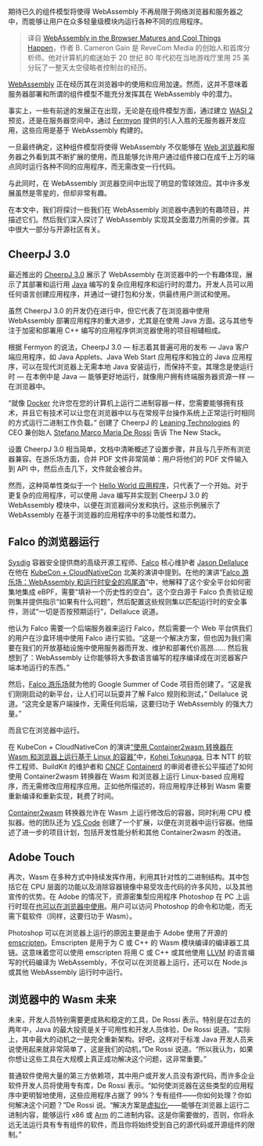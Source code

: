 <!--
title: 浏览器中的WebAssembly日趋成熟并涌现出许多很酷的事情
cover: https://cdn.thenewstack.io/media/2024/02/46b45335-collin-sr0_mna77mu-unsplash-1-1024x683.jpg
-->

期待已久的组件模型将使得 WebAssembly 不再局限于网络浏览器和服务器之中，而能够让用户在众多轻量级模块内运行各种不同的应用程序。

> 译自 [WebAssembly in the Browser Matures and Cool Things Happen](https://thenewstack.io/webassembly-in-the-browser-matures-and-cool-things-happen/)，作者 B. Cameron Gain 是 ReveCom Media 的创始人和首席分析师。他对计算机的痴迷始于 20 世纪 80 年代初在当地游戏厅里用 25 美分玩了一整天太空侵略者控制台的经历。

[WebAssembly](https://thenewstack.io/webassembly/) 正在经历其在浏览器中的使用和应用加速。然而，这并不意味着服务器部署和所谓的组件模型不能充分发挥其在 WebAssembly 中的潜力。

事实上，一些有前途的发展正在出现，无论是在组件模型方面，通过建立 [WASI 2](https://thenewstack.io/wasi-preview-2-what-webassembly-can-and-cant-do-yet/) 预览，还是在服务器空间中，通过 [Fermyon](https://www.fermyon.com/?utm_content=inline-mention) 提供的引人入胜的无服务器开发应用，这些应用是基于 WebAssembly 构建的。

一旦最终确定，这种组件模型将使得 WebAssembly 不仅能够在 [Web 浏览器](https://thenewstack.io/what-does-it-mean-for-web-browsers-to-have-a-baseline/)和服务器之外看到其不断扩展的使用，而且能够允许用户通过组件接口在成千上万的端点同时运行各种不同的应用程序，而无需改变一行代码。

与此同时，在 WebAssembly 浏览器空间中出现了明显的雪球效应。其中许多发展虽然是零星的，但却非常有趣。

在本文中，我们将探讨一些我们在 WebAssembly 浏览器中遇到的有趣项目，并描述它们。然后我们深入探讨了 WebAssembly 实现其全面潜力所需的步骤。其中很大一部分与开源社区有关。

## CheerpJ 3.0

最近推出的 [CheerpJ 3.0](https://cheerpj.com/) 展示了 WebAssembly 在浏览器中的一个有趣体现，展示了其部署和运行用 [Java](https://thenewstack.io/microsoft-goes-deep-on-java-with-jcp-membership/) 编写的复杂应用程序和运行时的潜力。开发人员可以用任何语言创建应用程序，并通过一键打包和分发，供最终用户测试和使用。

虽然 CheerpJ 3.0 的开发仍在进行中，但它代表了在浏览器中使用 WebAssembly 部署应用程序的重大进步，尤其是在使用 Java 方面。这与其他专注于加密和部署用 C++ 编写的应用程序供浏览器使用的项目相辅相成。

根据 Fermyon 的说法，CheerpJ 3.0 — 标志着其普遍可用的发布 — Java 客户端应用程序，如 Java Applets、Java Web Start 应用程序和独立的 Java 应用程序，可以在现代浏览器上无需本地 Java 安装运行，而保持不变。其理念是使运行时 — 在本例中是 Java — 能够更好地运行，就像用户拥有终端服务器资源一样 — 在浏览器中。

“就像 [Docker](https://www.docker.com/?utm_content=inline-mention) 允许您在您的计算机上运行二进制容器一样，您需要能够拥有技术，并且它有技术可以让您在浏览器中以与在常规平台操作系统上正常运行时相同的方式运行二进制工作负载。” 创建了 CheerpJ 的 [Leaning Technologies](https://leaningtech.com/) 的 CEO 兼创始人 [Stefano Marco Maria De Rossi](https://uk.linkedin.com/in/sderossi) 告诉 The New Stack。

设置 CheerpJ 3.0 相当简单，文档中清晰概述了设置步骤，并且与几乎所有浏览器兼容。在游乐场方面，合并 PDF 文件非常简单：用户将他们的 PDF 文件输入到 API 中，然后点击几下，文件就会被合并。

然而，这种简单性类似于一个 [Hello World 应用程序](https://thenewstack.io/typescript-tutorial-go-beyond-hello-world/)，只代表了一个开始。对于更复杂的应用程序，可以使用 Java 编写并实现到 CheerpJ 3.0 的 WebAssembly 模块中，以便在浏览器间分发和执行。这些示例展示了 WebAssembly 在基于浏览器的应用程序中的多功能性和潜力。

## Falco 的浏览器运行

[Sysdig](https://sysdig.com/) 容器安全提供商的高级开源工程师、[Falco](https://thenewstack.io/falco-plugins-bring-new-data-sources-to-real-time-security/) 核心维护者 [Jason Dellaluce](https://it.linkedin.com/in/jasondellaluce) 在他在 [KubeCon + CloudNativeCon](https://events.linuxfoundation.org/kubecon-cloudnativecon-europe/) 北美的演讲中提到。在他的演讲“[Falco 游乐场：WebAssembly 和运行时安全的鸡尾酒](https://www.youtube.com/watch?v=imvDmhLRFRo)”中，他解释了这个安全平台如何密集地集成 eBPF，需要“填补一个历史性的空白”。这个空白源于 Falco 负责验证规则集并提供指示“如果有什么问题”，然后配置这些规则集以匹配运行时的安全事件，测试“一切是否按预期运行”，Dellaluce 说道。

他认为 Falco 需要一个后端服务器来运行 Falco，然后需要一个 Web 平台供我们的用户在沙盒环境中使用 Falco 进行实验。“这是一个解决方案，但也因为我们需要在我们的开放基础设施中使用服务器而开发、维护和部署代价高昂…… 然后我想到了：WebAssembly 让你能够将大多数语言编写的程序编译成在浏览器客户端本地运行的东西。”

然后，[Falco 游乐场](https://github.com/falcosecurity/falco-playground)就为他的 Google Summer of Code 项目而创建了。“这是我们刚刚启动的新平台，让人们可以玩耍并了解 Falco 规则和测试，” Dellaluce 说道。“这完全是客户端操作，无需任何后端，这要归功于 WebAssembly 的强大力量。”

而且它在浏览器中运行。

在 KubeCon + CloudNativeCon 的演讲[“使用 Container2wasm 转换器在 Wasm 和浏览器上运行基于 Linux 的容器”](https://www.youtube.com/watch?v=AQ_tg_78jqA)中，[Kohei Tokunaga](https://twitter.com/tokunagakohei?lang=fr), 日本 NTT 的软件工程师、BuildKit 的维护者和 [CNCF](https://cncf.io/?utm_content=inline-mention) [Containerd](https://thenewstack.io/how-to-deploy-kubernetes-with-kubeadm-and-containerd/) 的审阅者德长公平描述了如何使用 Container2wasm 转换器在 Wasm 和浏览器上运行 Linux-based 应用程序，而无需修改应用程序应用。正如他所描述的，将应用程序迁移到 Wasm 需要重新编译和重新实现，耗费了时间。

[Container2wasm](https://medium.com/nttlabs/container2wasm-2dd90a18cc9a) 转换器允许在 Wasm 上运行修改后的容器，同时利用 CPU 模拟器。他的团队还为 [VS Code](https://thenewstack.io/this-week-in-programming-all-hail-visual-studio-code/) 创建了一个扩展，以便在浏览器中运行容器。他描述了进一步的项目计划，包括开发性能分析和其他 Container2wasm 的改进。

## Adobe Touch

再次，Wasm 在多种方式中持续发挥作用，利用其针对性的二进制结构。其中包括它在 CPU 层面的功能以及消除容器镜像中易受攻击代码的许多风险，以及其他宣传的优势。在 Adobe 的情况下，资源密集型应用程序 Photoshop 在 PC 上运行时现在[也可以在浏览器中使用](https://www.youtube.com/watch?v=CF5zZZy0R9U&ab_channel=ChromeforDevelopers)。用户可以访问 Photoshop 的命令和功能，而无需下载软件（同样，这要归功于 Wasm）。

Photoshop 可以在浏览器上运行的原因主要是由于 Adobe 使用了开源的 [emscripten](https://emscripten.org/index.html)。Emscripten 是用于为 C 或 C++ 的 Wasm 模块编译的编译器工具链。这意味着您可以使用 emscripten 将用 C 或 C++ 或其他使用 [LLVM](https://thenewstack.io/rust-support-is-being-built-into-the-gnu-gcc-compiler/) 的语言编写的代码编译为 WebAssembly，不仅可以在浏览器上运行，还可以在 Node.js 或其他 WebAssembly 运行时中运行。

## 浏览器中的 Wasm 未来

未来，开发人员特别需要更成熟和稳定的工具，De Rossi 表示。特别是在过去的两年中，Java 的最大投资是关于可用性和开发人员体验，De Rossi 说道。“实际上，其中最大的动机之一是完全重新架构。好吧，这样对于标准 Java 开发人员来说使用起来就非常简单了，这是我们的动机，”De Rossi 说道。“所以我认为，如果你想让这些工具在大规模上真正成功解决这个问题，这非常重要。”

普通软件使用大量的第三方依赖项，其中用户或开发人员没有源代码，而许多企业软件开发人员将使用专有库，De Rossi 表示。“如何使浏览器在这些类型的应用程序中更明智地使用，这些应用程序占据了 99%？专有组件——你如何处理？你如何解决这个问题？”De Rossi 说。“解决方案是[虚拟化](https://thenewstack.io/the-next-evolution-of-virtualization-infrastructure/)——能够在浏览器上运行二进制内容，能够运行 x86 或 [Arm](https://www.arm.com/campaigns/multi-arch-cloud-infrastructure?utm_content=inline-mention) 的二进制内容。这是你需要做的，否则，你将永远无法运行具有专有组件的软件，而且你将始终受到自己的源代码或开源组件的限制。”

